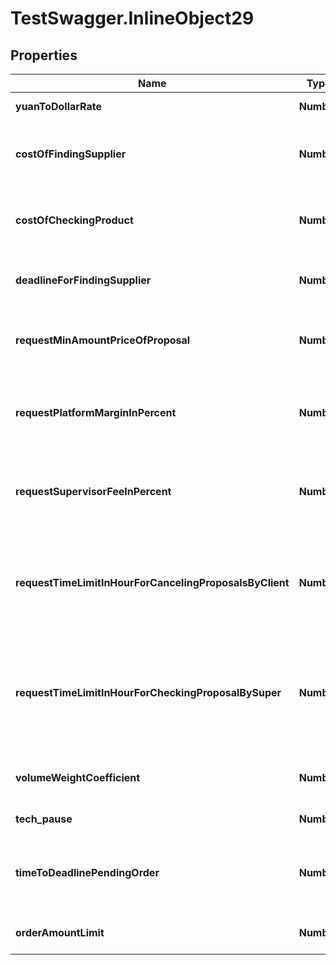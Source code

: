 # TestSwagger.InlineObject29

## Properties

Name | Type | Description | Notes
------------ | ------------- | ------------- | -------------
**yuanToDollarRate** | **Number** | Курс юаня к доллару. | 
**costOfFindingSupplier** | **Number** | Цена за поиск поставщика, оплата байеру, в долларах. | 
**costOfCheckingProduct** | **Number** | Цена за поиск поставщика, оплата ресерчера, в долларах. | [optional] 
**deadlineForFindingSupplier** | **Number** | Дедлайна на поиск поставщика., в часах. | 
**requestMinAmountPriceOfProposal** | **Number** | Минимальная цена за предложение к заявке, в долларах. | 
**requestPlatformMarginInPercent** | **Number** | Процент с каждого предложения, маржа платформы, в процентах. | 
**requestSupervisorFeeInPercent** | **Number** | Процент с каждого предложения для супервайзера, в процентах. | 
**requestTimeLimitInHourForCancelingProposalsByClient** | **Number** | Время после которого будет автоматом принято предложение клиентом, в часах. | 
**requestTimeLimitInHourForCheckingProposalBySuper** | **Number** | Время после которого будет автоматом снят супервизор с проверки предложения, в часах. | 
**volumeWeightCoefficient** | **Number** | Коэффициент расчета объемного веса. | [optional] 
**tech_pause** | **Number** | Работает ли сервер | 
**timeToDeadlinePendingOrder** | **Number** | Интервал в часах для уведомлений по поводу дедлайнов ордеров | 
**orderAmountLimit** | **Number** | Лимит на кол-во в ордере | [optional] 


